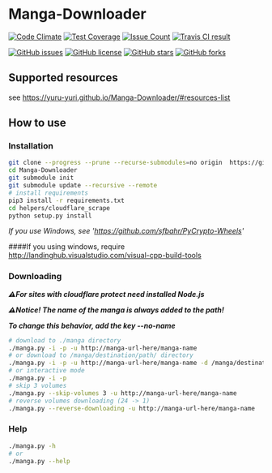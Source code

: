 # Manga-Downloader
[![Code Climate](https://codeclimate.com/github/yuru-yuri/Manga-Downloader/badges/gpa.svg)](https://codeclimate.com/github/yuru-yuri/Manga-Downloader)
[![Test Coverage](https://codeclimate.com/github/yuru-yuri/Manga-Downloader/badges/coverage.svg)](https://codeclimate.com/github/yuru-yuri/Manga-Downloader/coverage)
[![Issue Count](https://codeclimate.com/github/yuru-yuri/Manga-Downloader/badges/issue_count.svg)](https://codeclimate.com/github/yuru-yuri/Manga-Downloader)
[![Travis CI result](https://travis-ci.org/yuru-yuri/Manga-Downloader.svg?branch=master)](https://travis-ci.org/yuru-yuri/Manga-Downloader)
 
[![GitHub issues](https://img.shields.io/github/issues/yuru-yuri/Manga-Downloader.svg)](https://github.com/yuru-yuri/Manga-Downloader/issues)
[![GitHub license](https://img.shields.io/badge/license-MIT-blue.svg)](https://raw.githubusercontent.com/yuru-yuri/Manga-Downloader/master/LICENSE)
[![GitHub stars](https://img.shields.io/github/stars/yuru-yuri/Manga-Downloader.svg)](https://github.com/yuru-yuri/Manga-Downloader/stargazers)
[![GitHub forks](https://img.shields.io/github/forks/yuru-yuri/Manga-Downloader.svg)](https://github.com/yuru-yuri/Manga-Downloader/network)

## Supported resources

see https://yuru-yuri.github.io/Manga-Downloader/#resources-list


## How to use

### Installation

```bash
git clone --progress --prune --recurse-submodules=no origin  https://github.com/yuru-yuri/Manga-Downloader.git
cd Manga-Downloader
git submodule init
git submodule update --recursive --remote
# install requirements
pip3 install -r requirements.txt
cd helpers/cloudflare_scrape
python setup.py install
```

_If you use Windows, see 'https://github.com/sfbahr/PyCrypto-Wheels'_

####If you using windows, require http://landinghub.visualstudio.com/visual-cpp-build-tools

### Downloading

___:warning:For sites with cloudflare protect need installed Node.js___


___:warning:Notice! The name of the manga is always added to the path!___

___To change this behavior, add the key --no-name___

```bash
# download to ./manga directory
./manga.py -i -p -u http://manga-url-here/manga-name
# or download to /manga/destination/path/ directory
./manga.py -i -p -u http://manga-url-here/manga-name -d /manga/destination/path/
# or interactive mode
./manga.py -i -p
# skip 3 volumes
./manga.py --skip-volumes 3 -u http://manga-url-here/manga-name
# reverse volumes downloading (24 -> 1)
./manga.py --reverse-downloading -u http://manga-url-here/manga-name
```

### Help

```bash
./manga.py -h
# or
./manga.py --help
```
